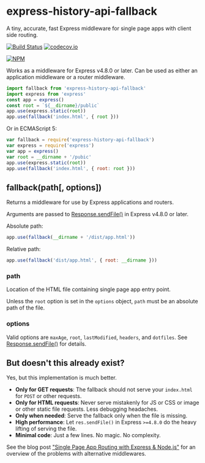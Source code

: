 # express-history-api-fallback
A tiny, accurate, fast Express middleware for single page apps with client side routing.

[![Build Status](https://travis-ci.org/cbas/express-history-api-fallback.svg?branch=master)](https://travis-ci.org/cbas/express-history-api-fallback)
[![codecov.io](https://codecov.io/github/cbas/express-history-api-fallback/coverage.svg?branch=master)](https://codecov.io/github/cbas/express-history-api-fallback?branch=master)

[![NPM](https://nodei.co/npm/express-history-api-fallback.png)](https://www.npmjs.com/package/express-history-api-fallback)

Works as a middleware for Express v4.8.0 or later. Can be used as either an application middleware or a router middleware.

```js
import fallback from 'express-history-api-fallback'
import express from 'express'
const app = express()
const root = `${__dirname}/public`
app.use(express.static(root))
app.use(fallback('index.html', { root }))
```
Or in ECMAScript 5:
```js
var fallback = require('express-history-api-fallback')
var express = require('express')
var app = express()
var root = __dirname + '/pubic'
app.use(express.static(root))
app.use(fallback('index.html', { root: root }))
```

## fallback(path[, options])
Returns a middleware for use by Express applications and routers.

Arguments are passed to [Response.sendFile()](http://expressjs.com/api.html#res.sendFile) in Express v4.8.0 or later.

Absolute path:
```js
app.use(fallback(__dirname + '/dist/app.html'))
```
Relative path:
```js
app.use(fallback('dist/app.html', { root: __dirname }))
```

### path
Location of the HTML file containing single page app entry point.

Unless the `root` option is set in the `options` object, `path` must be an absolute path of the file.

### options
Valid options are `maxAge`, `root`, `lastModified`, `headers`, and `dotfiles`. See [Response.sendFile()](http://expressjs.com/api.html#res.sendFile) for details.

## But doesn't this already exist?
Yes, but this implementation is much better.

- **Only for GET requests**: The fallback should not serve your `index.html` for `POST` or other requests.
- **Only for HTML requests**: Never serve mistakenly for JS or CSS or image or other static file requests. Less debugging headaches.
- **Only when needed**: Serve the fallback only when the file is missing.
- **High performance**: Let `res.sendFile()` in Express `>=4.8.0` do the heavy lifting of serving the file.
- **Minimal code**: Just a few lines. No magic. No complexity.

See the blog post ["Single Page App Routing with Express & Node.js"](https://ninja.sg/spa-router-fallback/) for an overview of the problems with alternative middlewares.
